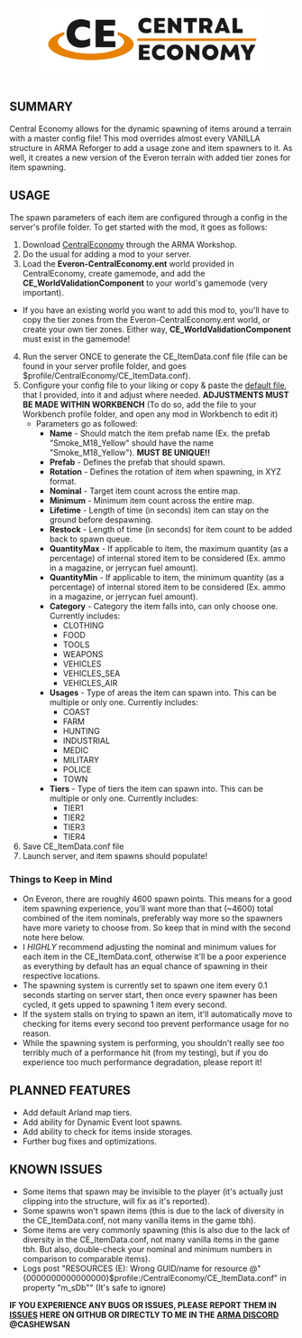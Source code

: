 <div align="center">
<picture>
  <source media="(prefers-color-scheme: dark)" width="400" srcset="https://github.com/CashewSan/Central-Economy/blob/main/.github/CE_Logo_Dark.png?raw=true">
  <source media="(prefers-color-scheme: light)" width="400" srcset="https://github.com/CashewSan/Central-Economy/blob/main/.github/CE_Logo_Light.png?raw=true">
  <img alt="Central Economy" width="400" src="https://github.com/CashewSan/Central-Economy/blob/main/.github/CE_Logo_Light.png?raw=true">
</picture>
<br/><br/>

<div align="left">
  
## SUMMARY
Central Economy allows for the dynamic spawning of items around a terrain with a master config file!
This mod overrides almost every VANILLA structure in ARMA Reforger to add a usage zone and item spawners to it. As well, it creates a new version of the Everon terrain with added tier zones for item spawning.

## USAGE
The spawn parameters of each item are configured through a config in the server's profile folder. To get started with the mod, it goes as follows:
1. Download [CentralEconomy](https://reforger.armaplatform.com/workshop/6265238BFD2AC936-CentralEconomy) through the ARMA Workshop.
2. Do the usual for adding a mod to your server.
3. Load the **Everon-CentralEconomy.ent** world provided in CentralEconomy, create gamemode, and add the **CE_WorldValidationComponent** to your world's gamemode (very important).
  - If you have an existing world you want to add this mod to, you'll have to copy the tier zones from the Everon-CentralEconomy.ent world, or create your own tier zones. Either way, **CE_WorldValidationComponent** must exist in the gamemode!
4. Run the server ONCE to generate the CE_ItemData.conf file (file can be found in your server profile folder, and goes $profile/CentralEconomy/CE_ItemData.conf).
5. Configure your config file to your liking or copy & paste the [default file](CE_ItemData.conf), that I provided, into it and adjust where needed. **ADJUSTMENTS MUST BE MADE WITHIN WORKBENCH** (To do so, add the file to your Workbench profile folder, and open any mod in Workbench to edit it)
   - Parameters go as followed:
     - **Name** - Should match the item prefab name (Ex. the prefab "Smoke_M18_Yellow" should have the name "Smoke_M18_Yellow"). **MUST BE UNIQUE!!**
     - **Prefab** - Defines the prefab that should spawn.
     - **Rotation** - Defines the rotation of item when spawning, in XYZ format.
     - **Nominal** - Target item count across the entire map.
     - **Minimum** - Minimum item count across the entire map.
     - **Lifetime** - Length of time (in seconds) item can stay on the ground before despawning.
     - **Restock** - Length of time (in seconds) for item count to be added back to spawn queue.
     - **QuantityMax** - If applicable to item, the maximum quantity (as a percentage) of internal stored item to be considered (Ex. ammo in a magazine, or jerrycan fuel amount).
     - **QuantityMin** - If applicable to item, the minimum quantity (as a percentage) of internal stored item to be considered (Ex. ammo in a magazine, or jerrycan fuel amount).
     - **Category** - Category the item falls into, can only choose one. Currently includes:
       - CLOTHING
       - FOOD
       - TOOLS
       - WEAPONS
       - VEHICLES
       - VEHICLES_SEA
       - VEHICLES_AIR
     - **Usages** - Type of areas the item can spawn into. This can be multiple or only one. Currently includes:
       - COAST
       - FARM
       - HUNTING
       - INDUSTRIAL
       - MEDIC
       - MILITARY
       - POLICE
       - TOWN
     - **Tiers** - Type of tiers the item can spawn into. This can be multiple or only one. Currently includes:
       - TIER1
       - TIER2
       - TIER3
       - TIER4
6. Save CE_ItemData.conf file
7. Launch server, and item spawns should populate!

### Things to Keep in Mind
- On Everon, there are roughly 4600 spawn points. This means for a good item spawning experience, you'll want more than that (~4600) total combined of the item nominals, preferably way more so the spawners have more variety to choose from. So keep that in mind with the second note here below.
- I *HIGHLY* recommend adjusting the nominal and minimum values for each item in the CE_ItemData.conf, otherwise it'll be a poor experience as everything by default has an equal chance of spawning in their respective locations.
- The spawning system is currently set to spawn one item every 0.1 seconds starting on server start, then once every spawner has been cycled, it gets upped to spawning 1 item every second.
- If the system stalls on trying to spawn an item, it'll automatically move to checking for items every second too prevent performance usage for no reason.
- While the spawning system is performing, you shouldn't really see *too* terribly much of a performance hit (from my testing), but if you do experience too much performance degradation, please report it!

## PLANNED FEATURES
- Add default Arland map tiers.
- Add ability for Dynamic Event loot spawns.
- Add ability to check for items inside storages.
- Further bug fixes and optimizations.

## KNOWN ISSUES
- Some items that spawn may be invisible to the player (it's actually just clipping into the structure, will fix as it's reported).
- Some spawns won't spawn items (this is due to the lack of diversity in the CE_ItemData.conf, not many vanilla items in the game tbh).
- Some items are very commonly spawning (this is also due to the lack of diversity in the CE_ItemData.conf, not many vanilla items in the game tbh. But also, double-check your nominal and minimum numbers in comparison to comparable items).
- Logs post "RESOURCES (E): Wrong GUID/name for resource @"{0000000000000000}$profile:/CentralEconomy/CE_ItemData.conf" in property "m_sDb"" (It's safe to ignore)

**IF YOU EXPERIENCE ANY BUGS OR ISSUES, PLEASE REPORT THEM IN [ISSUES](https://github.com/CashewSan/Central-Economy/issues) HERE ON GITHUB OR DIRECTLY TO ME IN THE [ARMA DISCORD](https://discord.com/channels/105462288051380224/1301291009635909664) @CASHEWSAN**
